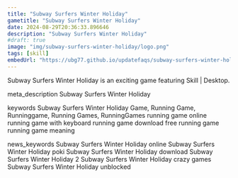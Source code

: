 ```yaml
---
title: "Subway Surfers Winter Holiday"
gametitle: "Subway Surfers Winter Holiday"
date: 2024-08-29T20:36:33.896646
description: "Subway Surfers Winter Holiday"
#draft: true
image: "img/subway-surfers-winter-holiday/logo.png"
tags: [skill]
embedUrl: "https://ubg77.github.io/updatefaqs/subway-surfers-winter-holiday/"
---
```


Subway Surfers Winter Holiday is an exciting game featuring Skill | Desktop.

meta_description
Subway Surfers Winter Holiday


keywords
Subway Surfers Winter Holiday Game, Running Game, Runninggame, Running Games, RunningGames running game online running game with keyboard running game download free running game running game meaning


news_keywords
Subway Surfers Winter Holiday online Subway Surfers Winter Holiday poki Subway Surfers Winter Holiday download Subway Surfers Winter Holiday 2 Subway Surfers Winter Holiday crazy games Subway Surfers Winter Holiday unblocked
